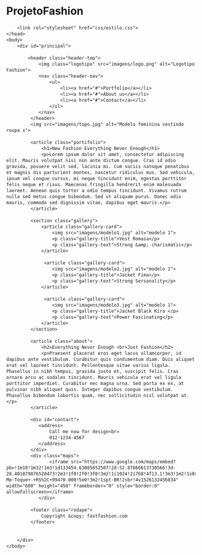 # ProjetoFashion

<!doctype html>
<!-- doctype informa ao agente de usuario a versão do html que deve ser renderizada-->
<html lang="pt-br">
    <head>
        <title> Fashion </title>
        <meta charset="utf-8">
        <meta name="author" content="Daniel">
        <meta name="description" content="descrição bacanuda">
        <meta name="keywords" content="html5, tecnologia">
        
        <link rel="stylesheet" href="css/estilo.css">
    </head>
    <body>
        <div id="principal">
            
            <header class="header-top">
                <img class="logotipo" src="imagens/logo.png" alt="Logotipo Fashion">
                <nav class="header-nav">
                    <ul>
                        <li><a href="#">Portfolio</a></li>
                        <li><a href="#">About us</a></li>
                        <li><a href="#">Contact</a></li>
                    </ul>
                </nav>
             </header>
             <img src="imagens/topo.jpg" alt="Modelo feminina vestindo roupa x">
             
             <article class="portifolio">
                 <h1>New Fashion Everything Never Enough</h1>
                 <p>Lorem ipsum dolor sit amet, consectetur adipiscing elit. Mauris volutpat nisi non ante dictum congue. Cras id odio gravida, posuere velit sed, lacinia mi. Cum sociis natoque penatibus et magnis dis parturient montes, nascetur ridiculus mus. Sed vehicula, ipsum vel congue cursus, mi neque tincidunt enim, egestas porttitor felis neque et risus. Maecenas fringilla hendrerit enim malesuada laoreet. Aenean quis tortor a odio tempus tincidunt. Vivamus rutrum nulla sed metus congue bibendum. Sed ut aliquam purus. Donec odio mauris, commodo sed dignissim vitae, dapibus eget mauris.</p>
             </article>
             
             <section class="gallery">
                 <article class="gallery-card">
                     <img src="imagens/modelo1.jpg" alt="modelo 1">
                     <p class="gallery-title">Vest Romasa</p>
                     <p class="gallery-text">Strong &amp; charismatic</p>
                 </article>
                 
                  <article class="gallery-card">
                     <img src="imagens/modelo2.jpg" alt="modelo 1">
                     <p class="gallery-title">Jacket Fima</p>
                     <p class="gallery-text">Strong Sersonality</p>
                 </article>
                 
                  <article class="gallery-card">
                     <img src="imagens/modelo3.jpg" alt="modelo 1">
                     <p class="gallery-title">Jacket Black Kira </p>
                     <p class="gallery-text">Power Fascinating</p>
                 </article>
             </section>
             
             <article class="about">
                 <h2>Everything Never Enough <br>Just Fashion</h2>
                 <p>Praesent placerat eros eget lacus ullamcorper, id dapibus ante vestibulum. Curabitur quis condimentum diam. Duis aliquet erat vel laoreet tincidunt. Pellentesque vitae varius ligula. Phasellus in nibh tempus, gravida justo et, suscipit felis. Cras ornare arcu ac sodales tincidunt. Mauris vehicula erat vel ligula porttitor imperdiet. Curabitur nec magna urna. Sed porta ex ex, at pulvinar nibh aliquet quis. Integer dapibus congue vestibulum. Phasellus bibendum lobortis quam, nec sollicitudin nisl volutpat at.</p>
             </article>
             
             <div id="contact">
                <address>
                    Call me now for design<br>
                    012-1234-4567
                </address>
             </div>
             <div class="maps">
                    <iframe src="https://www.google.com/maps/embed?pb=!1m18!1m12!1m3!1d133454.63085652507!2d-52.87666613730566!3d-28.481879876520473!2m3!1f0!2f0!3f0!3m2!1i1024!2i768!4f13.1!3m3!1m2!1s0x94fd492498d6957f%3A0x9a8b601ccba4050d!2sN%C3%A3o-Me-Toque+-+RS%2C+99470-000!5e0!3m2!1spt-BR!2sbr!4v1526132456834" width="600" height="450" frameborder="0" style="border:0" allowfullscreen></iframe>
                </div>
             
             <footer class="rodape">
                 Copyright &copy; fastfashion.com
             </footer>
            
            
        </div>
    </body>
</html>
